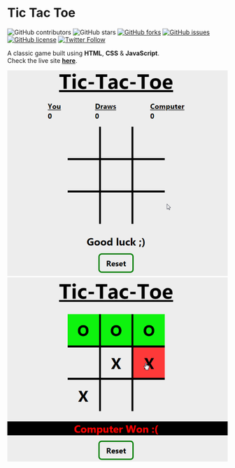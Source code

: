 # Tic Tac Toe

![GitHub contributors](https://img.shields.io/github/contributors/codingvivek/portfolio?color=ffcc66&style=for-the-badge)
![GitHub stars](https://img.shields.io/github/stars/codingvivek/portfolio?color=ffcc66&style=for-the-badge)
[![GitHub forks](https://img.shields.io/github/forks/codingvivek/portfolio?style=for-the-badge)](https://github.com/codingvivek/star_book/network)
[![GitHub issues](https://img.shields.io/github/issues/codingvivek/portfolio?color=ffcc66&style=for-the-badge)](https://github.com/codingvivek/star_book/issues)
[![GitHub license](https://img.shields.io/github/license/codingvivek/portfolio?style=for-the-badge)](https://github.com/codingvivek/home/blob/master/LICENSE)
[![Twitter Follow](https://img.shields.io/twitter/follow/codingvivek?color=ffcc66&logo=twitter&logoColor=ffffff&style=for-the-badge)](https://twitter.com/)
<br>

A classic game built using **HTML**, **CSS** & **JavaScript**.<br>
Check the live site **[here](https://tictactoe09.netlify.app/)**.


![](/assets/demos/walkthrough-scores.gif)
![](/assets/demos/walkthrough.gif)

 
